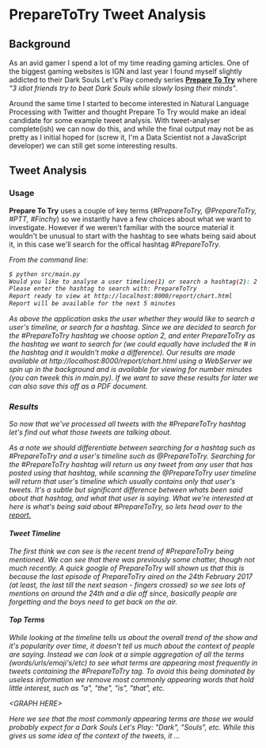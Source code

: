 # PrepareToTry Tweet Analysis

## Background

As an avid gamer I spend a lot of my time reading gaming articles. One of the biggest gaming websites is IGN and last
year I found myself slightly addicted to their Dark Souls Let's Play comedy series [<b>Prepare To Try</b>](http://uk.ign.com/watch/prepare-to-try)
where <i>"3 idiot friends try to beat Dark Souls while slowly losing their minds"</i>.

Around the same time I started to become interested in Natural Language Processing with Twitter and thought Prepare To
Try would make an ideal candidate for some example tweet analysis.  With tweet-analyser complete(ish) we can now do this,
and while the final output may not be as pretty as I initial hoped for (screw it, I'm a Data Scientist not a JavaScript
developer) we can still get some interesting results.

## Tweet Analysis

### Usage

<b>Prepare To Try</b> uses a couple of key terms (<i>#PrepareToTry, @PrepareToTry, #PTT, #Finchy</i>) so we instantly have a
few choices about what we want to investigate. However if we weren't familiar with the source material it wouldn't be
unusual to start with the hashtag to see whats being said about it, in this case we'll search for the offical hashtag
<i>#PrepareToTry<i>.

From the command line:
```bash
$ python src/main.py
Would you like to analyse a user timeline(1) or search a hashtag(2): 2
Please enter the hashtag to search with: PrepareToTry
Report ready to view at http://localhost:8000/report/chart.html
Report will be available for the next 5 minutes
```

As above the application asks the user whether they would like to search a user's timeline, or search for a hashtag.
Since we are decided to search for the #PrepareToTry hashtag we choose option 2, and enter PrepareToTry as the hashtag
we want to search for (we could equally have included the # in the hashtag and it wouldn't make a difference). Our
results are made available at http://localhost:8000/report/chart.html using a WebServer we spin up in the background and
is available for viewing for number minutes (you can tweek this in main.py). If we want to save these results for later
we can also save this off as a PDF document.

### Results

So now that we've processed all tweets with the #PrepareToTry hashtag let's find out what those tweets are talking about.

As a note we should differentiate between searching for a hashtag such as #PrepareToTry and a user's timeline such as
@PrepareToTry.  Searching for the #PrepareToTry hashtag will return us any tweet from any user that has posted using that
hashtag, while scanning the @PrepareToTry user timeline will return that user's timeline which usually contains only that
user's tweets.  It's a subtle but significant difference between whats been said about that hashtag, and what that user
is saying.  What we're interested at here is what's being said about #PrepareToTry, so lets head over to the
[report.](http://localhost:8000/report/chart.html)

#### Tweet Timeline

The first think we can see is the recent trend of #PrepareToTry being mentioned. We can see that there was previously
some chatter, though not much recently. A quick google of PrepareToTry will shown us that this is because the last
episode of PrepareToTry aired on the 24th February 2017 (at least, the last till the next season - fingers crossed) so
we see lots of mentions on around the 24th and a die off since, basically people are forgetting and the boys need to get
back on the air.

#### Top Terms

While looking at the timeline tells us about the overall trend of the show and it's popularity over time, it doesn't
tell us much about the context of people are saying. Instead we can look at a simple aggregation of all the terms
(words/urls/emoji's/etc) to see what terms are appearing most frequently in tweets containing the #PrepareToTry tag. To
avoid this being dominated by useless information we remove most commonly appearing words that hold little interest, such
 as "a", "the", "is", "that", etc.

 \<GRAPH HERE>

 Here we see that the most commonly appearing terms are those we would probably expect for a Dark Souls Let's Play:
 "Dark", "Souls", etc. While this gives us some idea of the context of the tweets, it ...